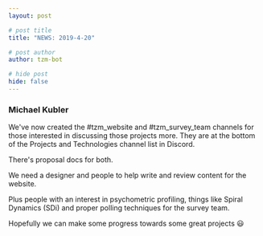 ```yaml
---
layout: post

# post title
title: "NEWS: 2019-4-20"

# post author
author: tzm-bot

# hide post
hide: false
---
```


### Michael Kubler

We've now created the #tzm_website  and #tzm_survey_team  channels for those interested in discussing those projects more. They are at the bottom of the Projects and Technologies channel list in Discord.

There's proposal docs for both. 

We need a designer and people to help write and review content for the website.

Plus people with an interest in psychometric profiling, things like Spiral Dynamics (SDi) and proper polling techniques for the survey team. 

Hopefully we can make some progress towards some great projects 😃


